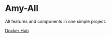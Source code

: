 # Amy-All
All features and components in one simple project.

[Docker Hub](https://hub.docker.com/u/amyassist/)
